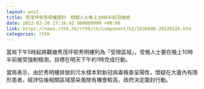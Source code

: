 ```yaml
---
layout: post
title: 秀茂坪邨秀明樓圍封　相關人士晚上10時半前須強檢
date: 2022-02-26 17:16:42.000000000 +08:00
link: https://news.rthk.hk/rthk/ch/component/k2/1636040-20220226.htm
categories: rthk
---
```


當局下午5時起將觀塘秀茂坪邨秀明樓列為「受限區域」，受檢人士要在晚上10時半前接受強制檢測，目標在明天下午約1時完成行動。

當局表示，由於秀明樓排放的污水樣本對新冠病毒檢查呈陽性，懷疑在大廈內有隱形患者，經評估後相關區域感染風險有機會較高，政府決定圍封行動。
